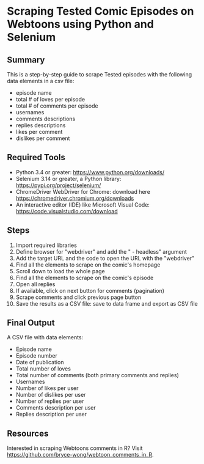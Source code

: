 # Scraping Tested Comic Episodes on Webtoons using Python and Selenium

## Summary
This is a step-by-step guide to scrape Tested episodes with the following data elements in a csv file:
* episode name
* total # of loves per episode
* total # of comments per episode
* usernames
* comments descriptions
* replies descriptions
* likes per comment
* dislikes per comment

## Required Tools
* Python 3.4 or greater: https://www.python.org/downloads/
* Selenium 3.14 or greater, a Python library: https://pypi.org/project/selenium/
* ChromeDriver WebDriver for Chrome: download here https://chromedriver.chromium.org/downloads
* An interactive editor (IDE) like Microsoft Visual Code: https://code.visualstudio.com/download

## Steps
1. Import required libraries
2. Define browser for "webdriver" and add the " - headless" argument
3. Add the target URL and the code to open the URL with the "webdriver"
4. Find all the elements to scrape on the comic's homepage
5. Scroll down to load the whole page
6. Find all the elements to scrape on the comic's episode
7. Open all replies 
8. If available, click on next button for comments (pagination)
9. Scrape comments and click previous page button
10. Save the results as a CSV file: save to data frame and export as CSV file 

## Final Output
A CSV file with data elements:
* Episode name
* Episode number
* Date of publication
* Total number of loves
* Total number of comments (both primary comments and replies)
* Usernames
* Number of likes per user
* Number of dislikes per user
* Number of replies per user
* Comments description per user
* Replies description per user

## Resources
Interested in scraping Webtoons comments in R? Visit https://github.com/bryce-wong/webtoon_comments_in_R.
